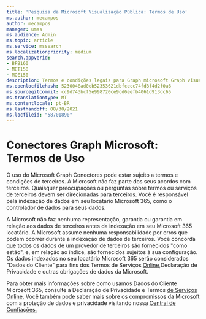 ```yaml
---
title: 'Pesquisa da Microsoft Visualização Pública: Termos de Uso'
ms.author: mecampos
author: mecampos
manager: umas
ms.audience: Admin
ms.topic: article
ms.service: mssearch
ms.localizationpriority: medium
search.appverid:
- BFB160
- MET150
- MOE150
description: Termos e condições legais para Graph microsoft Graph visualização pública para Pesquisa da Microsoft
ms.openlocfilehash: 5230048ad0eb52353621dbfcecc74fd8f4d2f0a6
ms.sourcegitcommit: cc9d743bcf5e998720ce9cd6eefb4061d913dc65
ms.translationtype: MT
ms.contentlocale: pt-BR
ms.lasthandoff: 08/30/2021
ms.locfileid: "58701890"
---
```

<!---Previous ms.author: anfowler --->

# <a name="microsoft-graph-connectors-terms-of-use"></a>Conectores Graph Microsoft: Termos de Uso

O uso do Microsoft Graph Conectores pode estar sujeito a termos e condições de terceiros. A Microsoft não faz parte dos seus acordos com terceiros. Quaisquer preocupações ou perguntas sobre termos ou serviços de terceiros devem ser direcionadas para terceiros. Você é responsável pela indexação de dados em seu locatário Microsoft 365, como o controlador de dados para seus dados.

A Microsoft não faz nenhuma representação, garantia ou garantia em relação aos dados de terceiros antes da indexação em seu Microsoft 365 locatário.  A Microsoft assume nenhuma responsabilidade por erros que podem ocorrer durante a indexação de dados de terceiros.  Você concorda que todos os dados de um provedor de terceiros são fornecidos "como estão", e, em relação ao índice, são fornecidos sujeitos à sua configuração. Os dados indexados no seu locatário Microsoft 365 serão considerados "Dados do [](https://privacy.microsoft.com/privacystatement)Cliente" para fins dos Termos de Serviços [Online,](http://www.microsoftvolumelicensing.com/Downloader.aspx?documenttype=OST&lang=English)Declaração de Privacidade e outras obrigações de dados da Microsoft.

Para obter mais informações sobre como usamos Dados do Cliente Microsoft 365, consulte a Declaração de Privacidade e Termos [de Serviços Online.](https://privacy.microsoft.com/privacystatement) [](http://www.microsoftvolumelicensing.com/Downloader.aspx?documenttype=OST&lang=English) Você também pode saber mais sobre os compromissos da Microsoft com a proteção de dados e privacidade visitando nossa [Central de Confiações.](https://www.microsoft.com/trust-center)
